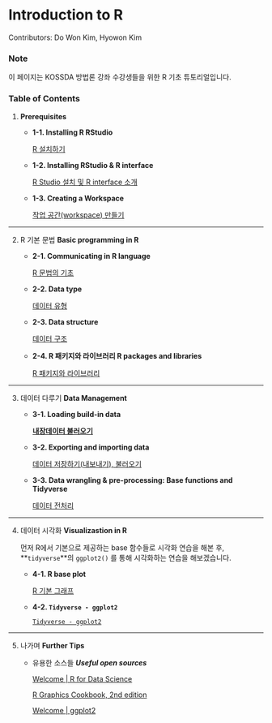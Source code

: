 # Introduction to R

Contributors: Do Won Kim, Hyowon Kim

### Note

이 페이지는 KOSSDA 방법론 강좌 수강생들을 위한 R 기초 튜토리얼입니다. 

### Table of Contents

1. **Prerequisites** 
    - **1-1. Installing R RStudio**
        
        [R 설치하기](Introduction%20to%20R%20ee13128818d44582beb7844bfec6d5e1/R%20%E1%84%89%E1%85%A5%E1%86%AF%E1%84%8E%E1%85%B5%E1%84%92%E1%85%A1%E1%84%80%E1%85%B5%20ba5adfbe9cd2414fb0365b1b9469ecfb.md)
        
    - **1-2. Installing RStudio & R interface**
        
        [R Studio 설치 및 R interface 소개](Introduction%20to%20R%20ee13128818d44582beb7844bfec6d5e1/R%20Studio%20%E1%84%89%E1%85%A5%E1%86%AF%E1%84%8E%E1%85%B5%20%E1%84%86%E1%85%B5%E1%86%BE%20R%20interface%20%E1%84%89%E1%85%A9%E1%84%80%E1%85%A2%2073fc48ab89ee45449d4cbc4ad6046aa6.md)
        
    - **1-3. Creating a Workspace**
        
        [작업 공간(workspace) 만들기](Introduction%20to%20R%20ee13128818d44582beb7844bfec6d5e1/%E1%84%8C%E1%85%A1%E1%86%A8%E1%84%8B%E1%85%A5%E1%86%B8%20%E1%84%80%E1%85%A9%E1%86%BC%E1%84%80%E1%85%A1%E1%86%AB(workspace)%20%E1%84%86%E1%85%A1%E1%86%AB%E1%84%83%E1%85%B3%E1%86%AF%E1%84%80%E1%85%B5%203658928eac0f441c8faf4bdada2971dd.md)
        

---

2. R 기본 문법 **Basic programming in R** 
    - **2-1. Communicating in R language**
        
        [R 문법의 기초](Introduction%20to%20R%20ee13128818d44582beb7844bfec6d5e1/R%20%E1%84%86%E1%85%AE%E1%86%AB%E1%84%87%E1%85%A5%E1%86%B8%E1%84%8B%E1%85%B4%20%E1%84%80%E1%85%B5%E1%84%8E%E1%85%A9%20f3acedcb65b5410788e2311d3935a836.md)
        
    - **2-2. Data type**
        
        [데이터 유형](Introduction%20to%20R%20ee13128818d44582beb7844bfec6d5e1/%E1%84%83%E1%85%A6%E1%84%8B%E1%85%B5%E1%84%90%E1%85%A5%20%E1%84%8B%E1%85%B2%E1%84%92%E1%85%A7%E1%86%BC%20ed3c1b5ab34c43349bd5b8e47da67add.md)
        
    - **2-3. Data structure**
        
        [데이터 구조](Introduction%20to%20R%20ee13128818d44582beb7844bfec6d5e1/%E1%84%83%E1%85%A6%E1%84%8B%E1%85%B5%E1%84%90%E1%85%A5%20%E1%84%80%E1%85%AE%E1%84%8C%E1%85%A9%20a6aa604b2fd649c89a9adf6e80f2d1e4.md)
        
    - **2-4. R 패키지와 라이브러리 R packages and libraries**
        
        [R 패키지와 라이브러리](Introduction%20to%20R%20ee13128818d44582beb7844bfec6d5e1/R%20%E1%84%91%E1%85%A2%E1%84%8F%E1%85%B5%E1%84%8C%E1%85%B5%E1%84%8B%E1%85%AA%20%E1%84%85%E1%85%A1%E1%84%8B%E1%85%B5%E1%84%87%E1%85%B3%E1%84%85%E1%85%A5%E1%84%85%E1%85%B5%206ae418c4ccf0461e9e75607deb52e64d.md)
        

---

3. 데이터 다루기 **Data Management** 
    - **3-1. Loading build-in data**
        
        [**내장데이터 불러오기**](Introduction%20to%20R%20ee13128818d44582beb7844bfec6d5e1/%E1%84%82%E1%85%A2%E1%84%8C%E1%85%A1%E1%86%BC%E1%84%83%E1%85%A6%E1%84%8B%E1%85%B5%E1%84%90%E1%85%A5%20%E1%84%87%E1%85%AE%E1%86%AF%E1%84%85%E1%85%A5%E1%84%8B%E1%85%A9%E1%84%80%E1%85%B5%204a34fbdab9bf4ce4bd5953343b61ca20.md)
        
    - **3-2. Exporting and importing data**
        
        [데이터 저장하기(내보내기), 불러오기](Introduction%20to%20R%20ee13128818d44582beb7844bfec6d5e1/%E1%84%83%E1%85%A6%E1%84%8B%E1%85%B5%E1%84%90%E1%85%A5%20%E1%84%8C%E1%85%A5%E1%84%8C%E1%85%A1%E1%86%BC%E1%84%92%E1%85%A1%E1%84%80%E1%85%B5(%E1%84%82%E1%85%A2%E1%84%87%E1%85%A9%E1%84%82%E1%85%A2%E1%84%80%E1%85%B5),%20%E1%84%87%E1%85%AE%E1%86%AF%E1%84%85%E1%85%A5%E1%84%8B%E1%85%A9%E1%84%80%E1%85%B5%20d793b6ed2fd348969fba96c11dfaa431.md)
        
    - **3-3. Data wrangling & pre-processing: Base functions and Tidyverse**
        
        [데이터 전처리](Introduction%20to%20R%20ee13128818d44582beb7844bfec6d5e1/%E1%84%83%E1%85%A6%E1%84%8B%E1%85%B5%E1%84%90%E1%85%A5%20%E1%84%8C%E1%85%A5%E1%86%AB%E1%84%8E%E1%85%A5%E1%84%85%E1%85%B5%20ec4843c19e784e4480b20ba0c9925781.md)
        

---

4. 데이터 시각화 **Visualizastion in R**
    
    먼저 R에서 기본으로 제공하는 base 함수들로 시각화 연습을 해본 후, **`tidyverse`**의 `ggplot2()` 를 통해 시각화하는 연습을 해보겠습니다. 
    
    - **4-1.  R base plot**
        
        [R 기본 그래프](Introduction%20to%20R%20ee13128818d44582beb7844bfec6d5e1/R%20%E1%84%80%E1%85%B5%E1%84%87%E1%85%A9%E1%86%AB%20%E1%84%80%E1%85%B3%E1%84%85%E1%85%A2%E1%84%91%E1%85%B3%20774f922b498b4f78846b386fc262ba29.md)
        
    - **4-2. `Tidyverse - ggplot2`**
        
        [`Tidyverse - ggplot2`](Introduction%20to%20R%20ee13128818d44582beb7844bfec6d5e1/Tidyverse%20-%20ggplot2%2086518e9e7c854e42b655e952119acb59.md)
        

---

5. 나가며 **Further Tips**
    - 유용한 소스들 ***Useful open sources***
        
        [Welcome | R for Data Science](https://r4ds.had.co.nz/index.html)
        
        [R Graphics Cookbook, 2nd edition](https://r-graphics.org/)
        
        [Welcome | ggplot2](https://ggplot2-book.org/index.html)
